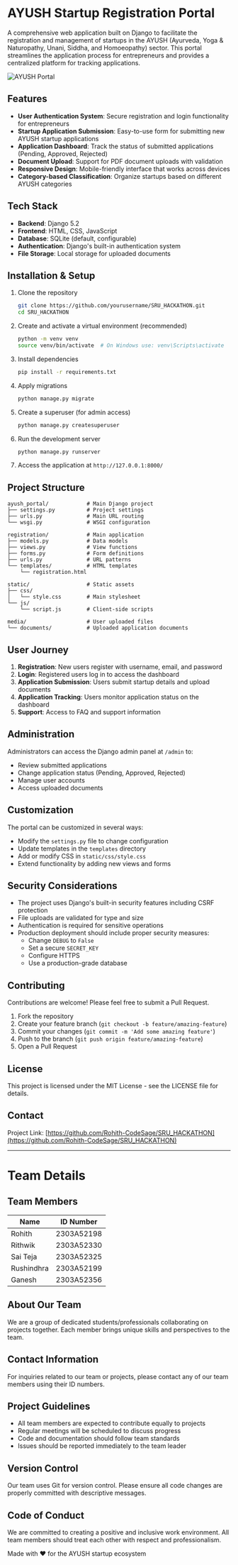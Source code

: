 # AYUSH Startup Registration Portal

A comprehensive web application built on Django to facilitate the registration and management of startups in the AYUSH (Ayurveda, Yoga & Naturopathy, Unani, Siddha, and Homoeopathy) sector. This portal streamlines the application process for entrepreneurs and provides a centralized platform for tracking applications.

![AYUSH Portal](https://via.placeholder.com/800x400?text=AYUSH+Portal)

## Features

- **User Authentication System**: Secure registration and login functionality for entrepreneurs
- **Startup Application Submission**: Easy-to-use form for submitting new AYUSH startup applications
- **Application Dashboard**: Track the status of submitted applications (Pending, Approved, Rejected)
- **Document Upload**: Support for PDF document uploads with validation
- **Responsive Design**: Mobile-friendly interface that works across devices
- **Category-based Classification**: Organize startups based on different AYUSH categories

## Tech Stack

- **Backend**: Django 5.2
- **Frontend**: HTML, CSS, JavaScript
- **Database**: SQLite (default, configurable)
- **Authentication**: Django's built-in authentication system
- **File Storage**: Local storage for uploaded documents

## Installation & Setup

1. Clone the repository
   ```bash
   git clone https://github.com/yourusername/SRU_HACKATHON.git
   cd SRU_HACKATHON
   ```

2. Create and activate a virtual environment (recommended)
   ```bash
   python -m venv venv
   source venv/bin/activate  # On Windows use: venv\Scripts\activate
   ```

3. Install dependencies
   ```bash
   pip install -r requirements.txt
   ```

4. Apply migrations
   ```bash
   python manage.py migrate
   ```

5. Create a superuser (for admin access)
   ```bash
   python manage.py createsuperuser
   ```

6. Run the development server
   ```bash
   python manage.py runserver
   ```

7. Access the application at `http://127.0.0.1:8000/`

## Project Structure

```
ayush_portal/            # Main Django project
├── settings.py          # Project settings
├── urls.py              # Main URL routing
└── wsgi.py              # WSGI configuration

registration/            # Main application
├── models.py            # Data models
├── views.py             # View functions
├── forms.py             # Form definitions
├── urls.py              # URL patterns
└── templates/           # HTML templates
    └── registration.html

static/                  # Static assets
├── css/
│   └── style.css        # Main stylesheet
└── js/
    └── script.js        # Client-side scripts

media/                   # User uploaded files
└── documents/           # Uploaded application documents
```

## User Journey

1. **Registration**: New users register with username, email, and password
2. **Login**: Registered users log in to access the dashboard
3. **Application Submission**: Users submit startup details and upload documents
4. **Application Tracking**: Users monitor application status on the dashboard
5. **Support**: Access to FAQ and support information

## Administration

Administrators can access the Django admin panel at `/admin` to:
- Review submitted applications
- Change application status (Pending, Approved, Rejected)
- Manage user accounts
- Access uploaded documents

## Customization

The portal can be customized in several ways:
- Modify the `settings.py` file to change configuration
- Update templates in the `templates` directory
- Add or modify CSS in `static/css/style.css`
- Extend functionality by adding new views and forms

## Security Considerations

- The project uses Django's built-in security features including CSRF protection
- File uploads are validated for type and size
- Authentication is required for sensitive operations
- Production deployment should include proper security measures:
  - Change `DEBUG` to `False`
  - Set a secure `SECRET_KEY`
  - Configure HTTPS
  - Use a production-grade database

## Contributing

Contributions are welcome! Please feel free to submit a Pull Request.

1. Fork the repository
2. Create your feature branch (`git checkout -b feature/amazing-feature`)
3. Commit your changes (`git commit -m 'Add some amazing feature'`)
4. Push to the branch (`git push origin feature/amazing-feature`)
5. Open a Pull Request

## License

This project is licensed under the MIT License - see the LICENSE file for details.

## Contact

Project Link: [https://github.com/Rohith-CodeSage/SRU_HACKATHON](https://github.com/Rohith-CodeSage/SRU_HACKATHON)

---

# Team Details

## Team Members

| Name | ID Number |
|------|-----------|
| Rohith | 2303A52198 |
| Rithwik | 2303A52330 |
| Sai Teja | 2303A52325 |
| Rushindhra | 2303A52199 |
| Ganesh | 2303A52356 |

## About Our Team

We are a group of dedicated students/professionals collaborating on projects together. Each member brings unique skills and perspectives to the team.

## Contact Information

For inquiries related to our team or projects, please contact any of our team members using their ID numbers.

## Project Guidelines

- All team members are expected to contribute equally to projects
- Regular meetings will be scheduled to discuss progress
- Code and documentation should follow team standards
- Issues should be reported immediately to the team leader

## Version Control

Our team uses Git for version control. Please ensure all code changes are properly committed with descriptive messages.

## Code of Conduct

We are committed to creating a positive and inclusive work environment. All team members should treat each other with respect and professionalism.

Made with ❤️ for the AYUSH startup ecosystem
